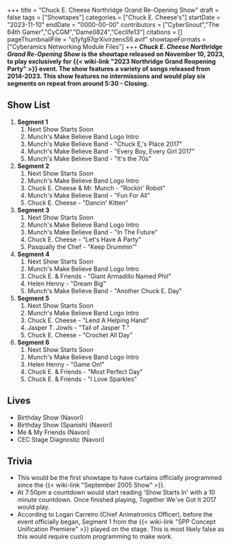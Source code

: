 +++
title = "Chuck E. Cheese Northridge Grand Re-Opening Show"
draft = false
tags = ["Showtapes"]
categories = ["Chuck E. Cheese's"]
startDate = "2023-11-10"
endDate = "0000-00-00"
contributors = ["CyberSnout","The 64th Gamer","CyCGM","Dame0824","Ceclife13"]
citations = []
pageThumbnailFile = "q1yfg97qrXivirzensS6.avif"
showtapeFormats = ["Cyberamics Networking Module Files"]
+++
***Chuck E. Cheese Northridge Grand Re-Opening Show* is the showtape released on November 10, 2023, to play exclusively for {{< wiki-link "2023 Northridge Grand Reopening Party" >}} event. The show features a variety of songs released from 2014-2023.
This show features no intermissions and would play six segments on repeat from around 5:30 - Closing.**

## Show List

1.  **Segment 1**
    1.   Next Show Starts Soon
    2.   Munch's Make Believe Band Logo Intro
    3.  Munch's Make Believe Band - "Chuck E,'s Place 2017"
    4.  Munch's Make Believe Band - "Every Boy, Every Girl 2017"
    5.  Munch's Make Believe Band - "It's the 70s"
2.  **Segment 2**
    1.   Next Show Starts Soon
    2.   Munch's Make Believe Band Logo Intro
    3.  Chuck E. Cheese & Mr. Munch - "Rockin' Robot"
    4.  Munch's Make Believe Band - "Fun For All"
    5.  Chuck E. Cheese - "Dancin' Kitten"
3.  **Segment 3**
    1.   Next Show Starts Soon
    2.   Munch's Make Believe Band Logo Intro
    3.  Munch's Make Believe Band - "In The Future"
    4.  Chuck E. Cheese - "Let's Have A Party"
    5.  Pasqually the Chef - "Keep Drummin'"
4.  **Segment 4**
    1.   Next Show Starts Soon
    2.   Munch's Make Believe Band Logo Intro
    3.  Chuck E. & Friends - "Giant Armadillo Named Phil"
    4.  Helen Henny - "Dream Big"
    5.  Munch's Make Believe Band - "Another Chuck E. Day"
5.  **Segment 5**
    1.   Next Show Starts Soon
    2.   Munch's Make Believe Band Logo Intro
    3.  Chuck E. Cheese - "Lend A Helping Hand"
    4.  Jasper T. Jowls - "Tail of Jasper T."
    5.  Chuck E. Cheese - "Crochet All Day"
6.  **Segment 6**
    1.   Next Show Starts Soon
    2.   Munch's Make Believe Band Logo Intro
    3.  Helen Henny - "Game On!"
    4.  Chuck E. & Friends - "Most Perfect Day"
    5.  Chuck E. & Friends - "I Love Sparkles"

## Lives

- Birthday Show (Navori)
- Birthday Show (Spanish) (Navori)
- Me & My Friends (Navori)
- CEC Stage Diagnostic (Navori)

## Trivia

- This would be the first showtape to have curtains officially programmed since the {{< wiki-link "September 2005 Show" >}}.
- At 7:50pm a countdown would start reading 'Show Starts In' with a 10 minute countdown. Once finished playing, Together We've Got It 2017 would play.
- According to Logan Carreiro (Chief Animatronics Officer), before the event officially began, Segment 1 from the {{< wiki-link "SPP Concept Unification Premiere" >}} played on the stage. This is most likely false as this would require custom programming to make work.
